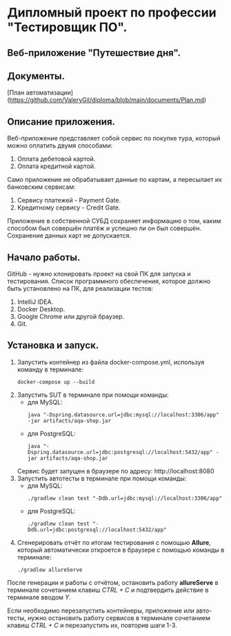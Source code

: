 # Дипломный проект по профессии "Тестировщик ПО".
## Веб-приложение "Путешествие дня".

## Документы.
[План автоматизации] (https://github.com/ValeryGil/diploma/blob/main/documents/Plan.md)

## Описание приложения.
Веб-приложение представляет собой сервис по покупке тура, который можно оплатить двумя способами:
  1. Оплата дебетовой картой.
  2. Оплата кредитной картой.

Само приложение не обрабатывает данные по картам, а пересылает их банковским сервисам:
  1. Сервису платежей - Payment Gate.
  2. Кредитному сервису - Credit Gate.

Приложение в собственной СУБД сохраняет информацию о том, каким способом был совершён платёж и успешно ли он был совершён.
Сохранение данных карт не допускается.

## Начало работы.
GitHub - нужно клонировать проект на свой ПК для запуска и тестирования.
Список программного обеспечения, которое должно быть установлено на ПК, для реализации тестов:
  1. IntelliJ IDEA.
  2. Docker Desktop.
  3. Google Chrome или другой браузер.
  4. Git.

## Установка и запуск.
1. Запустить контейнер из файла docker-compose.yml, используя команду в терминале:
   ```
   docker-compose up --build
   ```
2. Запустить SUT в терминале при помощи команды:
   - для MySQL:
     ```
     java "-Dspring.datasource.url=jdbc:mysql://localhost:3306/app" -jar artifacts/aqa-shop.jar
     ```
   - для PostgreSQL:
     ```
     java "-Dspring.datasource.url=jdbc:postgresql://localhost:5432/app" -jar artifacts/aqa-shop.jar
     ```
   Сервис будет запущен в браузере по адресу: http://localhost:8080
3. Запустить автотесты в терминале при помощи команды:
   - для MySQL:
     ```
     ./gradlew clean test "-Ddb.url=jdbc:mysql://localhost:3306/app"
     ```
   - для PostgreSQL:
     ```
     ./gradlew clean test "-Ddb.url=jdbc:postgresql://localhost:5432/app"
     ```
4. Сгенерировать отчёт по итогам тестирования с помощью **Allure**, который автоматически откроется в браузере с помощью команды в терминале:
   ```
   ./gradlew allureServe
   ```

После генерации и работы с отчётом, остановить работу **allureServe** в терминале сочетанием клавиш _CTRL + C_ и
подтвердить действие в терминале вводом _Y_.

Если необходимо перезапустить контейнеры, приложение или авто-тесты, нужно остановить работу сервисов в терминале
сочетанием клавиш _CTRL + C_ и перезапустить их, повторив шаги 1-3.
